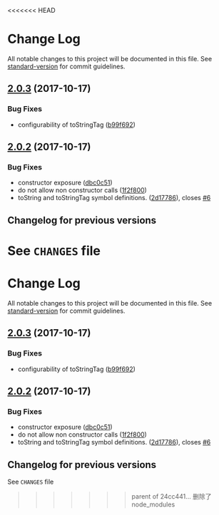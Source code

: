 <<<<<<< HEAD
# Change Log

All notable changes to this project will be documented in this file. See [standard-version](https://github.com/conventional-changelog/standard-version) for commit guidelines.

<a name="2.0.3"></a>
## [2.0.3](https://github.com/medikoo/es6-iterator/compare/v2.0.2...v2.0.3) (2017-10-17)


### Bug Fixes

* configurability of toStringTag ([b99f692](https://github.com/medikoo/es6-iterator/commit/b99f692))



<a name="2.0.2"></a>
## [2.0.2](https://github.com/medikoo/es6-iterator/compare/v2.0.1...v2.0.2) (2017-10-17)


### Bug Fixes

* constructor exposure ([dbc0c51](https://github.com/medikoo/es6-iterator/commit/dbc0c51))
* do not allow non constructor calls ([1f2f800](https://github.com/medikoo/es6-iterator/commit/1f2f800))
* toString and toStringTag symbol definitions. ([2d17786](https://github.com/medikoo/es6-iterator/commit/2d17786)), closes [#6](https://github.com/medikoo/es6-iterator/issues/6)

## Changelog for previous versions

See `CHANGES` file
=======
# Change Log

All notable changes to this project will be documented in this file. See [standard-version](https://github.com/conventional-changelog/standard-version) for commit guidelines.

<a name="2.0.3"></a>
## [2.0.3](https://github.com/medikoo/es6-iterator/compare/v2.0.2...v2.0.3) (2017-10-17)


### Bug Fixes

* configurability of toStringTag ([b99f692](https://github.com/medikoo/es6-iterator/commit/b99f692))



<a name="2.0.2"></a>
## [2.0.2](https://github.com/medikoo/es6-iterator/compare/v2.0.1...v2.0.2) (2017-10-17)


### Bug Fixes

* constructor exposure ([dbc0c51](https://github.com/medikoo/es6-iterator/commit/dbc0c51))
* do not allow non constructor calls ([1f2f800](https://github.com/medikoo/es6-iterator/commit/1f2f800))
* toString and toStringTag symbol definitions. ([2d17786](https://github.com/medikoo/es6-iterator/commit/2d17786)), closes [#6](https://github.com/medikoo/es6-iterator/issues/6)

## Changelog for previous versions

See `CHANGES` file
>>>>>>> parent of 24cc441... 删除了node_modules
